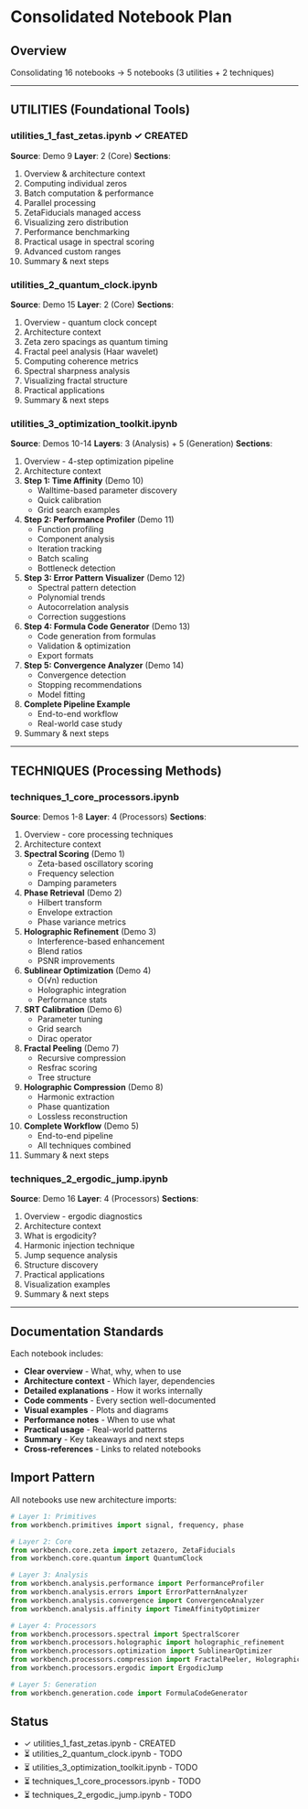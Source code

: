 # Consolidated Notebook Plan

## Overview
Consolidating 16 notebooks → 5 notebooks (3 utilities + 2 techniques)

---

## UTILITIES (Foundational Tools)

### utilities_1_fast_zetas.ipynb ✓ CREATED
**Source**: Demo 9
**Layer**: 2 (Core)
**Sections**:
1. Overview & architecture context
2. Computing individual zeros
3. Batch computation & performance
4. Parallel processing
5. ZetaFiducials managed access
6. Visualizing zero distribution
7. Performance benchmarking
8. Practical usage in spectral scoring
9. Advanced custom ranges
10. Summary & next steps

### utilities_2_quantum_clock.ipynb
**Source**: Demo 15
**Layer**: 2 (Core)
**Sections**:
1. Overview - quantum clock concept
2. Architecture context
3. Zeta zero spacings as quantum timing
4. Fractal peel analysis (Haar wavelet)
5. Computing coherence metrics
6. Spectral sharpness analysis
7. Visualizing fractal structure
8. Practical applications
9. Summary & next steps

### utilities_3_optimization_toolkit.ipynb
**Source**: Demos 10-14
**Layers**: 3 (Analysis) + 5 (Generation)
**Sections**:
1. Overview - 4-step optimization pipeline
2. Architecture context
3. **Step 1: Time Affinity** (Demo 10)
   - Walltime-based parameter discovery
   - Quick calibration
   - Grid search examples
4. **Step 2: Performance Profiler** (Demo 11)
   - Function profiling
   - Component analysis
   - Iteration tracking
   - Batch scaling
   - Bottleneck detection
5. **Step 3: Error Pattern Visualizer** (Demo 12)
   - Spectral pattern detection
   - Polynomial trends
   - Autocorrelation analysis
   - Correction suggestions
6. **Step 4: Formula Code Generator** (Demo 13)
   - Code generation from formulas
   - Validation & optimization
   - Export formats
7. **Step 5: Convergence Analyzer** (Demo 14)
   - Convergence detection
   - Stopping recommendations
   - Model fitting
8. **Complete Pipeline Example**
   - End-to-end workflow
   - Real-world case study
9. Summary & next steps

---

## TECHNIQUES (Processing Methods)

### techniques_1_core_processors.ipynb
**Source**: Demos 1-8
**Layer**: 4 (Processors)
**Sections**:
1. Overview - core processing techniques
2. Architecture context
3. **Spectral Scoring** (Demo 1)
   - Zeta-based oscillatory scoring
   - Frequency selection
   - Damping parameters
4. **Phase Retrieval** (Demo 2)
   - Hilbert transform
   - Envelope extraction
   - Phase variance metrics
5. **Holographic Refinement** (Demo 3)
   - Interference-based enhancement
   - Blend ratios
   - PSNR improvements
6. **Sublinear Optimization** (Demo 4)
   - O(√n) reduction
   - Holographic integration
   - Performance stats
7. **SRT Calibration** (Demo 6)
   - Parameter tuning
   - Grid search
   - Dirac operator
8. **Fractal Peeling** (Demo 7)
   - Recursive compression
   - Resfrac scoring
   - Tree structure
9. **Holographic Compression** (Demo 8)
   - Harmonic extraction
   - Phase quantization
   - Lossless reconstruction
10. **Complete Workflow** (Demo 5)
    - End-to-end pipeline
    - All techniques combined
11. Summary & next steps

### techniques_2_ergodic_jump.ipynb
**Source**: Demo 16
**Layer**: 4 (Processors)
**Sections**:
1. Overview - ergodic diagnostics
2. Architecture context
3. What is ergodicity?
4. Harmonic injection technique
5. Jump sequence analysis
6. Structure discovery
7. Practical applications
8. Visualization examples
9. Summary & next steps

---

## Documentation Standards

Each notebook includes:
- **Clear overview** - What, why, when to use
- **Architecture context** - Which layer, dependencies
- **Detailed explanations** - How it works internally
- **Code comments** - Every section well-documented
- **Visual examples** - Plots and diagrams
- **Performance notes** - When to use what
- **Practical usage** - Real-world patterns
- **Summary** - Key takeaways and next steps
- **Cross-references** - Links to related notebooks

## Import Pattern

All notebooks use new architecture imports:
```python
# Layer 1: Primitives
from workbench.primitives import signal, frequency, phase

# Layer 2: Core
from workbench.core.zeta import zetazero, ZetaFiducials
from workbench.core.quantum import QuantumClock

# Layer 3: Analysis
from workbench.analysis.performance import PerformanceProfiler
from workbench.analysis.errors import ErrorPatternAnalyzer
from workbench.analysis.convergence import ConvergenceAnalyzer
from workbench.analysis.affinity import TimeAffinityOptimizer

# Layer 4: Processors
from workbench.processors.spectral import SpectralScorer
from workbench.processors.holographic import holographic_refinement
from workbench.processors.optimization import SublinearOptimizer
from workbench.processors.compression import FractalPeeler, HolographicCompressor
from workbench.processors.ergodic import ErgodicJump

# Layer 5: Generation
from workbench.generation.code import FormulaCodeGenerator
```

## Status

- ✓ utilities_1_fast_zetas.ipynb - CREATED
- ⏳ utilities_2_quantum_clock.ipynb - TODO
- ⏳ utilities_3_optimization_toolkit.ipynb - TODO
- ⏳ techniques_1_core_processors.ipynb - TODO
- ⏳ techniques_2_ergodic_jump.ipynb - TODO
